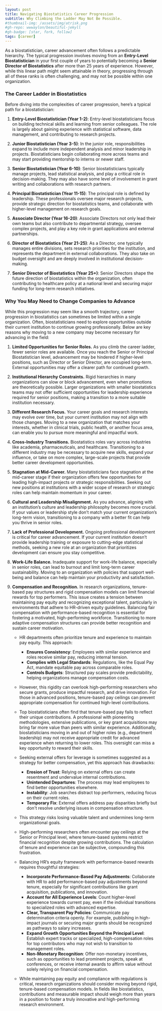 ```yaml
---
layout: post
title: Navigating Biostatistics Career Progression
subtitle: Why Climbing the Ladder May Not Be Possible.
#thumbnail-img: /assets/img/atrisk.png
#gh-repo: wwwaylon/beautiful-jekyll
#gh-badge: [star, fork, follow]
tags: [career]
---
```


As a biostatistician, career advancement often follows a predictable hierarchy. The typical progression involves moving from an **Entry-Level Biostatistician** in your first couple of years to potentially becoming a **Senior Director of Biostatistics** after more than 25 years of experience. However, while this linear path might seem attainable in theory, progressing through all of these ranks is often challenging, and may not be possible within one organization.

### The Career Ladder in Biostatistics

Before diving into the complexities of career progression, here’s a typical path for a biostatistician:

1. **Entry-Level Biostatistician (Year 1-2)**: Entry-level biostatisticians focus on building technical skills and learning from senior colleagues. The role is largely about gaining experience with statistical software, data management, and contributing to research projects.
  
2. **Junior Biostatistician (Year 3-5)**: In the junior role, responsibilities expand to include more independent analysis and minor leadership in projects. Biostatisticians begin collaborating more across teams and may start providing mentorship to interns or newer staff.

3. **Senior Biostatistician (Year 6-10)**: Senior biostatisticians typically manage projects, lead statistical analysis, and play a critical role in decision-making. They may also have some level of involvement in grant writing and collaborations with research partners.

4. **Principal Biostatistician (Year 11-15)**: The principal role is defined by leadership. These professionals oversee major research projects, provide strategic direction for biostatistics teams, and collaborate with higher-level management on research goals.

5. **Associate Director (Year 16-20)**: Associate Directors not only lead their own teams but also contribute to departmental strategy, oversee complex projects, and play a key role in grant applications and external partnerships.

6. **Director of Biostatistics (Year 21-25)**: As a Director, one typically manages entire divisions, sets research priorities for the institution, and represents the department in external collaborations. They also take on budget oversight and are deeply involved in institutional decision-making.

7. **Senior Director of Biostatistics (Year 25+)**: Senior Directors shape the future direction of biostatistics within the organization, often contributing to healthcare policy at a national level and securing major funding for long-term research initiatives.

### Why You May Need to Change Companies to Advance

While this progression may seem like a smooth trajectory, career progression in biostatistics can sometimes be limited within a single organization. Often, biostatisticians need to explore opportunities outside their current institution to continue growing professionally. Below are key reasons why moving to a new company may become necessary for advancing in the field:

1. **Limited Opportunities for Senior Roles.** As you climb the career ladder, fewer senior roles are available. Once you reach the Senior or Principal Biostatistician level, advancement may be hindered if higher-level positions, such as Director or Senior Director, are occupied long-term. External opportunities may offer a clearer path for continued growth.

2. **Institutional Hierarchy Constraints.** Rigid hierarchies in many organizations can slow or block advancement, even when promotions are theoretically possible. Larger organizations with smaller biostatistics teams may not offer sufficient opportunities for leadership experience required for senior positions, making a transition to a more suitable institution necessary.

3. **Different Research Focus.** Your career goals and research interests may evolve over time, but your current institution may not align with those changes. Moving to a new organization that matches your interests, whether in clinical trials, public health, or another focus area, can enable you to pursue more meaningful and impactful work.

4. **Cross-Industry Transitions.** Biostatistics roles vary across industries like academia, pharmaceuticals, and healthcare. Transitioning to a different industry may be necessary to acquire new skills, expand your influence, or take on more complex, large-scale projects that provide better career development opportunities.

5. **Stagnation at Mid-Career.** Many biostatisticians face stagnation at the mid-career stage if their organization offers few opportunities for leading high-impact projects or strategic responsibilities. Seeking out new positions at institutions with a wider scope of research or strategic roles can help maintain momentum in your career.

6. **Cultural and Leadership Misalignment.** As you advance, aligning with an institution’s culture and leadership philosophy becomes more crucial. If your values or leadership style don’t match your current organization’s long-term vision, transitioning to a company with a better fit can help you thrive in senior roles.

7. **Lack of Professional Development.** Ongoing professional development is critical for career advancement. If your current institution doesn’t provide leadership training or exposure to cutting-edge statistical methods, seeking a new role at an organization that prioritizes development can ensure you stay competitive.

8. **Work-Life Balance.** Inadequate support for work-life balance, especially in senior roles, can lead to burnout and limit long-term career sustainability. Moving to an organization with policies that support well-being and balance can help maintain your productivity and satisfaction.

9. **Compensation and Recognition.** In research organizations, tenure-based pay structures and rigid compensation models can limit financial rewards for top performers. This issue creates a tension between maintaining pay equity and recognizing exceptional talent, particularly in environments that adhere to HR-driven equity guidelines. Balancing fair compensation with performance-based recognition is essential for fostering a motivated, high-performing workforce. Transitioning to more adaptive compensation structures can provide better recognition and sustain career motivation.

   - HR departments often prioritize tenure and experience to maintain pay equity. This approach:

     - **Ensures Consistency**: Employees with similar experience and roles receive similar pay, reducing internal tension.
     - **Complies with Legal Standards**: Regulations, like the Equal Pay Act, mandate equitable pay across comparable roles.
     - **Controls Budgets**: Structured pay scales provide predictability, helping organizations manage compensation costs.

   - However, this rigidity can overlook high-performing researchers who secure grants, produce impactful research, and drive innovation. For those in advanced positions, tenure-based pay ceilings can prevent appropriate compensation for continued high-level contributions.

   - Top biostatisticians often find that tenure-based pay fails to reflect their unique contributions. A professional with pioneering methodologies, extensive publications, or key grant acquisitions may bring far more value than peers with similar experience. Additionally, biostatisticians moving in and out of higher roles (e.g., department leadership) may not receive appropriate credit for advanced experience when returning to lower roles. This oversight can miss a key opportunity to reward their skills.

   - Seeking external offers for leverage is sometimes suggested as a strategy for better compensation, yet this approach has drawbacks:

     - **Erosion of Trust**: Relying on external offers can create resentment and undervalue internal contributions.
     - **Unintended Departures**: The process may lead employees to find better opportunities elsewhere.
     - **Instability**: Job searches distract top performers, reducing focus on their current roles.
     - **Temporary Fix**: External offers address pay disparities briefly but don't resolve underlying issues in compensation structure.

   - This strategy risks losing valuable talent and undermines long-term organizational goals.

   - High-performing researchers often encounter pay ceilings at the Senior or Principal level, where tenure-based systems restrict financial recognition despite growing contributions. The calculation of tenure and experience can be subjective, compounding this frustration.

   - Balancing HR’s equity framework with performance-based rewards requires thoughtful strategies:

     - **Incorporate Performance-Based Pay Adjustments**: Collaborate with HR to add performance-based pay adjustments beyond tenure, especially for significant contributions like grant acquisition, publications, and innovation.
     - **Account for All Experience Levels**: Count higher-level experience towards current pay, even if the individual transitions to specialized roles with advanced expertise.
     - **Clear, Transparent Pay Policies**: Communicate pay determination criteria openly. For example, publishing in high-impact journals or securing major grants should be recognized as pathways to salary increases.
     - **Expand Growth Opportunities Beyond the Principal Level**: Establish expert tracks or specialized, high-compensation roles for top contributors who may not wish to transition to management roles.
     - **Non-Monetary Recognition**: Offer non-monetary incentives, such as opportunities to lead prominent projects, speak at conferences, or receive internal awards to affirm value without solely relying on financial compensation.

   - While maintaining pay equity and compliance with regulations is critical, research organizations should consider moving beyond rigid, tenure-based compensation models. In fields like biostatistics, contributions and measurable impact should weigh more than years in a position to foster a truly innovative and high-performing research environment.
